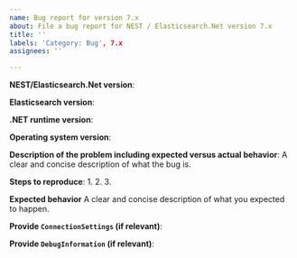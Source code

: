```yaml
---
name: Bug report for version 7.x
about: File a bug report for NEST / Elasticsearch.Net version 7.x
title: ''
labels: 'Category: Bug', 7.x
assignees: ''

---
```


**NEST/Elasticsearch.Net version**:

**Elasticsearch version**:

**.NET runtime version**:

**Operating system version**:

**Description of the problem including expected versus actual behavior**:
A clear and concise description of what the bug is.

**Steps to reproduce**:
 1.
 2.
 3.

**Expected behavior**
A clear and concise description of what you expected to happen.

**Provide `ConnectionSettings` (if relevant)**:

**Provide `DebugInformation` (if relevant)**:
